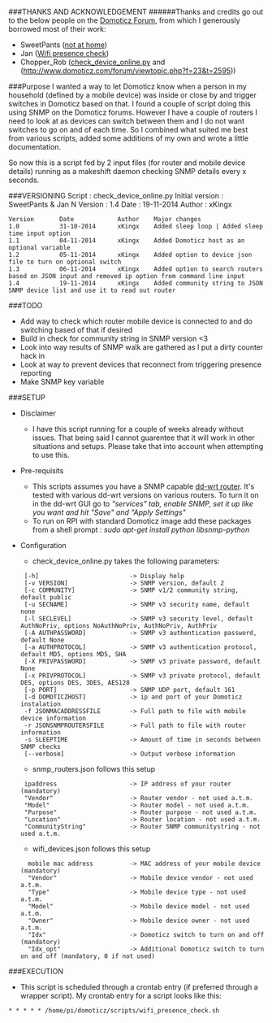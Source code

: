###THANKS AND ACKNOWLEDGEMENT
######Thanks and credits go out to the below people on the [Domoticz Forum](http://www.domoticz.com/forum/index.php), from which I generously borrowed most of their work:
* SweetPants ([not at home](http://www.domoticz.com/forum/viewtopic.php?f=31&t=279))
* Jan ([Wifi presence check]( http://www.domoticz.com/forum/viewtopic.php?f=11&t=1713))
* Chopper_Rob ([check_device_online.py](https://www.chopperrob.nl/domoticz/5-report-devices-online-status-to-domoticz) and (http://www.domoticz.com/forum/viewtopic.php?f=23&t=2595))

###Purpose
I wanted a way to let Domoticz know when a person in my household (defined by a mobile device) was inside or close by and trigger switches in Domoticz based on that. I found a couple of script doing this using SNMP on the Domoticz forums. However I have a couple of routers I need to look at as devices can switch between them and I do not want switches to go on and of each time. So I combined what suited me best from various scripts, added some additions of my own and wrote a little documentation.

So now this is a script fed by 2 input files (for router and mobile device details) running as a makeshift daemon checking SNMP details every x seconds.

###VERSIONING
Script : check_device_online.py
Initial version : SweetPants & Jan N
Version : 1.4
Date : 19-11-2014
Author : xKingx

```
Version       Date            Author    Major changes
1.0           31-10-2014      xKingx    Added sleep loop | Added sleep time input option
1.1           04-11-2014      xKingx    Added Domoticz host as an optional variable
1.2           05-11-2014      xKingx    Added option to device json file to turn on optional switch
1.3           06-11-2014      xKingx    Added option to search routers based on JSON input and removed ip option from command line input
1.4           19-11-2014      xKingx    Added community string to JSON SNMP device list and use it to read out router
```

###TODO
* Add way to check which router mobile device is connected to and do switching based of that if desired
* Build in check for community string in SNMP version <3
* Look into way results of SNMP walk are gathered as I put a dirty counter hack in
* Look at way to prevent devices that reconnect from triggering presence reporting
* Make SNMP key variable

###SETUP
* Disclaimer
  - I have this script running for a couple of weeks already without issues. That being said I cannot guarentee that it will work in other situations and setups. Please take that into account when attempting to use this.

* Pre-requisits
  - This scripts assumes you have a SNMP capable [dd-wrt router](http://dd-wrt.com/). It's tested with various dd-wrt versions on various routers.
    To turn it on in the dd-wrt GUI go to *"services" tab, enable SNMP, set it up like you want and hit "Save" and "Apply Settings"*
  - To run on RPI with standard Domoticz image add these packages from a shell prompt : *sudo apt-get install python libsnmp-python*

* Configuration
  - check_device_online.py takes the following parameters:
  ```
   [-h]                         -> Display help
   [-v VERSION]                 -> SNMP version, default 2 
   [-c COMMUNITY]               -> SNMP v1/2 community string, default public 
   [-u SECNAME]                 -> SNMP v3 security name, default none 
   [-l SECLEVEL]                -> SNMP v3 security level, default AuthNoPriv, options NoAuthNoPriv, AuthNoPriv, AuthPriv
   [-A AUTHPASSWORD]            -> SNMP v3 authentication password, default None
   [-a AUTHPROTOCOL]            -> SNMP v3 authentication protocol, default MD5, options MD5, SHA  
   [-X PRIVPASSWORD]            -> SNMP v3 private password, default None 
   [-x PRIVPROTOCOL]            -> SNMP v3 private protocol, default DES, options DES, 3DES, AES128 
   [-p PORT]                    -> SNMP UDP port, default 161 
   [-d DOMOTICZHOST]            -> ip and port of your Domoticz instalation
   -f JSONMACADDRESSFILE        -> Full path to file with mobile device information
   -r JSONSNMPROUTERSFILE       -> Full path to file with router information
   -s SLEEPTIME                 -> Amount of time in seconds between SNMP checks
   [--verbose]                  -> Output verbose information
  ```

  - snmp_routers.json follows this setup
  ```
   ipaddress                    -> IP address of your router (mandatory)
   "Vendor"                     -> Router vendor - not used a.t.m.
   "Model"                      -> Router model - not used a.t.m.
   "Purpose"                    -> Router purpose - not used a.t.m.
   "Location"                   -> Router location - not used a.t.m.
   "CommunityString"            -> Router SNMP communitystring - not used a.t.m.
  ```

  - wifi_devices.json follows this setup
  ```
    mobile mac address          -> MAC address of your mobile device (mandatory)
    "Vendor"                    -> Mobile device vendor - not used a.t.m.
    "Type"                      -> Mobile device type - not used a.t.m.
    "Model"                     -> Mobile device model - not used a.t.m.
    "Owner"                     -> Mobile device owner - not used a.t.m.
    "Idx"                       -> Domoticz switch to turn on and off (mandatory)
    "Idx_opt"                   -> Additional Domoticz switch to turn on and off (mandatory, 0 if not used)
  ```

###EXECUTION
* This script is scheduled through a crontab entry (if preferred through a wrapper script). My crontab entry for a script looks like this:

`* * * * * /home/pi/domoticz/scripts/wifi_presence_check.sh`
